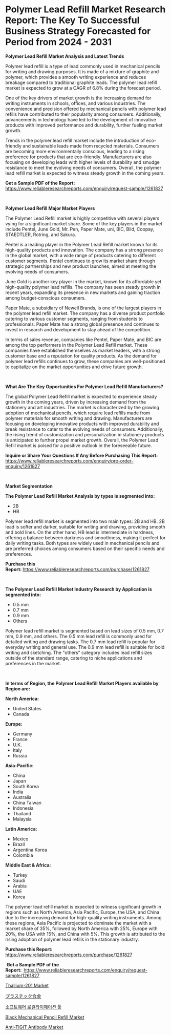 <p><h1>Polymer Lead Refill Market Research Report: The Key To Successful Business Strategy Forecasted for Period from 2024 - 2031</h1></p><p><strong>Polymer Lead Refill Market Analysis and Latest Trends</strong></p>
<p><p>Polymer lead refill is a type of lead commonly used in mechanical pencils for writing and drawing purposes. It is made of a mixture of graphite and polymer, which provides a smooth writing experience and reduces breakage compared to traditional graphite leads. The polymer lead refill market is expected to grow at a CAGR of 6.8% during the forecast period.</p><p>One of the key drivers of market growth is the increasing demand for writing instruments in schools, offices, and various industries. The convenience and precision offered by mechanical pencils with polymer lead refills have contributed to their popularity among consumers. Additionally, advancements in technology have led to the development of innovative products with improved performance and durability, further fueling market growth.</p><p>Trends in the polymer lead refill market include the introduction of eco-friendly and sustainable leads made from recycled materials. Consumers are becoming more environmentally conscious, leading to a rising preference for products that are eco-friendly. Manufacturers are also focusing on developing leads with higher levels of durability and smudge resistance to meet the evolving needs of consumers. Overall, the polymer lead refill market is expected to witness steady growth in the coming years.</p></p>
<p><strong>Get a Sample PDF of the Report:&nbsp;</strong> <a href="https://www.reliableresearchreports.com/enquiry/request-sample/1261827">https://www.reliableresearchreports.com/enquiry/request-sample/1261827</a></p>
<p>&nbsp;</p>
<p><strong>Polymer Lead Refill Major Market Players</strong></p>
<p><p>The Polymer Lead Refill market is highly competitive with several players vying for a significant market share. Some of the key players in the market include Pentel, June Gold, Mr. Pen, Paper Mate, uni, BIC, Bild, Coopay, STAEDTLER, Rotring, and Sakura.</p><p>Pentel is a leading player in the Polymer Lead Refill market known for its high-quality products and innovation. The company has a strong presence in the global market, with a wide range of products catering to different customer segments. Pentel continues to grow its market share through strategic partnerships and new product launches, aimed at meeting the evolving needs of consumers.</p><p>June Gold is another key player in the market, known for its affordable yet high-quality polymer lead refills. The company has seen steady growth in recent years, expanding its presence in new markets and gaining traction among budget-conscious consumers.</p><p>Paper Mate, a subsidiary of Newell Brands, is one of the largest players in the polymer lead refill market. The company has a diverse product portfolio catering to various customer segments, ranging from students to professionals. Paper Mate has a strong global presence and continues to invest in research and development to stay ahead of the competition.</p><p>In terms of sales revenue, companies like Pentel, Paper Mate, and BIC are among the top performers in the Polymer Lead Refill market. These companies have established themselves as market leaders, with a strong customer base and a reputation for quality products. As the demand for polymer lead refills continues to grow, these companies are well-positioned to capitalize on the market opportunities and drive future growth.</p></p>
<p>&nbsp;</p>
<p><strong>What Are The Key Opportunities For Polymer Lead Refill Manufacturers?</strong></p>
<p><p>The global Polymer Lead Refill market is expected to experience steady growth in the coming years, driven by increasing demand from the stationery and art industries. The market is characterized by the growing adoption of mechanical pencils, which require lead refills made from polymer materials for smooth writing and drawing. Manufacturers are focusing on developing innovative products with improved durability and break resistance to cater to the evolving needs of consumers. Additionally, the rising trend of customization and personalization in stationery products is anticipated to further propel market growth. Overall, the Polymer Lead Refill market is poised for a positive outlook in the foreseeable future.</p></p>
<p><strong>Inquire or Share Your Questions If Any Before Purchasing This Report:</strong> <a href="https://www.reliableresearchreports.com/enquiry/pre-order-enquiry/1261827">https://www.reliableresearchreports.com/enquiry/pre-order-enquiry/1261827</a></p>
<p>&nbsp;</p>
<p><strong>Market Segmentation</strong></p>
<p><strong>The Polymer Lead Refill Market Analysis by types is segmented into:</strong></p>
<p><ul><li>2B</li><li>HB</li></ul></p>
<p><p>Polymer lead refill market is segmented into two main types: 2B and HB. 2B lead is softer and darker, suitable for writing and drawing, providing smooth and bold lines. On the other hand, HB lead is intermediate in hardness, offering a balance between darkness and smoothness, making it perfect for daily writing tasks. Both types are widely used in mechanical pencils and are preferred choices among consumers based on their specific needs and preferences.</p></p>
<p><strong>Purchase this Report:&nbsp;</strong><a href="https://www.reliableresearchreports.com/purchase/1261827">https://www.reliableresearchreports.com/purchase/1261827</a></p>
<p>&nbsp;</p>
<p><strong>The Polymer Lead Refill Market Industry Research by Application is segmented into:</strong></p>
<p><ul><li>0.5 mm</li><li>0.7 mm</li><li>0.9 mm</li><li>Others</li></ul></p>
<p><p>Polymer lead refill market is segmented based on lead sizes of 0.5 mm, 0.7 mm, 0.9 mm, and others. The 0.5 mm lead refill is commonly used for detailed writing and drawing tasks. The 0.7 mm lead refill is popular for everyday writing and general use. The 0.9 mm lead refill is suitable for bold writing and sketching. The "others" category includes lead refill sizes outside of the standard range, catering to niche applications and preferences in the market.</p></p>
<p>&nbsp;</p>
<p><strong>In terms of Region, the Polymer Lead Refill Market Players available by Region are:</strong></p>
<p>
    <p> <strong> North America: </strong>
        <ul>
            <li>United States</li>
            <li>Canada</li>
        </ul>
        </p> 
    <p> <strong> Europe: </strong>
        <ul>
            <li>Germany</li>
            <li>France</li>
            <li>U.K.</li>
            <li>Italy</li>
            <li>Russia</li>
        </ul>
        </p> 
    <p> <strong> Asia-Pacific: </strong>
        <ul>
            <li>China</li>
            <li>Japan</li>
            <li>South Korea</li>
            <li>India</li>
            <li>Australia</li>
            <li>China Taiwan</li>
            <li>Indonesia</li>
            <li>Thailand</li>
            <li>Malaysia</li>
        </ul>
        </p> 
    <p> <strong> Latin America: </strong>
        <ul>
            <li>Mexico</li>
            <li>Brazil</li>
            <li>Argentina Korea</li>
            <li>Colombia</li>
        </ul>
        </p> 
    <p> <strong> Middle East & Africa: </strong>
        <ul>
            <li>Turkey</li>
            <li>Saudi</li>
            <li>Arabia</li>
            <li>UAE</li>
            <li>Korea</li>
        </ul>
    </p>
    </p>
<p><p>The polymer lead refill market is expected to witness significant growth in regions such as North America, Asia Pacific, Europe, the USA, and China due to the increasing demand for high-quality writing instruments. Among these regions, Asia Pacific is projected to dominate the market with a market share of 35%, followed by North America with 25%, Europe with 20%, the USA with 15%, and China with 5%. This growth is attributed to the rising adoption of polymer lead refills in the stationary industry.</p></p>
<p><strong>Purchase this Report: </strong><a href="https://www.reliableresearchreports.com/purchase/1261827">https://www.reliableresearchreports.com/purchase/1261827</a></p>
<p>&nbsp;<strong>Get a Sample PDF of the Report:&nbsp;&nbsp;</strong><a href="https://www.reliableresearchreports.com/enquiry/request-sample/1261827">https://www.reliableresearchreports.com/enquiry/request-sample/1261827</a></p>
<p><strong></strong></p>
<p><p><a href="https://issuu.com/reportprime-2/docs/thallium-201-market-size-2030.pptx">Thallium-201 Market</a></p><p><a href="https://github.com/cnnriuez22368/Market-Research-Report-List-1/blob/main/46239247233.md">プラスチック合金</a></p><p><a href="https://github.com/KellyLyncyh543964/Market-Research-Report-List-1/blob/main/56022855937.md">소프트웨어 로컬라이제이션 툴</a></p><p><a href="https://github.com/jsmusil/Market-Research-Report-List-2/blob/main/black-mechanical-pencil-refill-market.md">Black Mechanical Pencil Refill Market</a></p><p><a href="https://issuu.com/reportprime-2/docs/anti-tigit-antibody-market-size-2030.pptx">Anti-TIGIT Antibody Market</a></p></p>